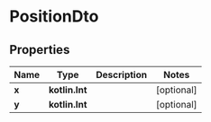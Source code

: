 
# PositionDto

## Properties
Name | Type | Description | Notes
------------ | ------------- | ------------- | -------------
**x** | **kotlin.Int** |  |  [optional]
**y** | **kotlin.Int** |  |  [optional]



